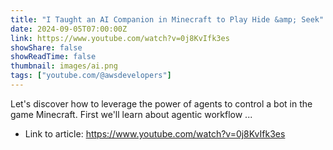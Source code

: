 ```yaml
---
title: "I Taught an AI Companion in Minecraft to Play Hide &amp; Seek"
date: 2024-09-05T07:00:00Z
link: https://www.youtube.com/watch?v=0j8KvIfk3es
showShare: false
showReadTime: false
thumbnail: images/ai.png
tags: ["youtube.com/@awsdevelopers"]
---
```

Let's discover how to leverage the power of agents to control a bot in the game Minecraft. First we'll learn about agentic workflow ...

- Link to article: https://www.youtube.com/watch?v=0j8KvIfk3es